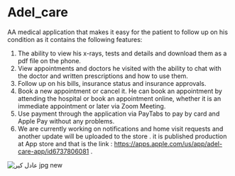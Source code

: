 # Adel_care
AA medical application that makes it easy for the patient to follow up on his condition as it contains the following features:
1. The ability to view his x-rays, tests and details and download them as a pdf file on the phone.
2. View appointments and doctors he visited with the ability to chat with the doctor and written prescriptions and how to use them.
3. Follow up on his bills, insurance status and insurance approvals.
4. Book a new appointment or cancel it. He can book an appointment by attending the hospital or book an appointment online, whether it is an immediate appointment or later via Zoom Meeting.
5. Use payment through the application via PayTabs to pay by card and Apple Pay without any problems.
6. We are currently working on notifications and home visit requests and another update will be uploaded to the store .
    it is published production at App store and that is the link :  https://apps.apple.com/us/app/adel-care-app/id6737806081 .


![عادل كير jpg new](https://github.com/user-attachments/assets/4632f3ef-4188-49d9-b442-872a33247c9d)

